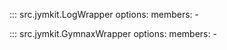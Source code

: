 ::: src.jymkit.LogWrapper 
    options: 
        members: 
            - 
        
::: src.jymkit.GymnaxWrapper 
    options: 
        members: 
            - 
